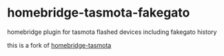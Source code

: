 # homebridge-tasmota-fakegato
homebridge plugin for tasmota flashed devices including fakegato history

this is a fork of [homebridge-tasmota](https://github.com/AlexanderBabel/homebridge-sonoff)
